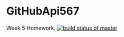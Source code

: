 # GitHubApi567
Week 5 Homework.
[![build status of master](https://travis-ci.org/Vigzm1995/GitHubApi567.svg?branch=master)](https://travis-ci.org/Vigzm1995/GitHubApi567)

